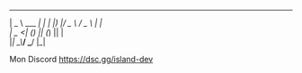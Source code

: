   ____              _____ 
 |  _ \  ___    ___|_   _|
 | |_) |/ _ \  / _ \ | |  
 |  _ <| (_) || (_) || |  
 |_| \_\\___/  \___/ |_|  
                        

Mon Discord 
https://dsc.gg/island-dev
